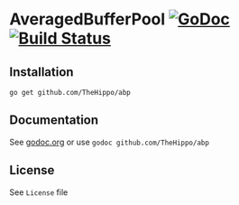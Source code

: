 # AveragedBufferPool [![GoDoc](https://godoc.org/github.com/TheHippo/abp?status.png)](https://godoc.org/github.com/TheHippo/abp) [![Build Status](https://travis-ci.org/TheHippo/abp.svg?branch=master)](https://travis-ci.org/TheHippo/abp)

## Installation

`go get github.com/TheHippo/abp`

## Documentation

See [godoc.org](http://godoc.org/github.com/TheHippo/abp) or use `godoc github.com/TheHippo/abp`

## License

See `License` file
